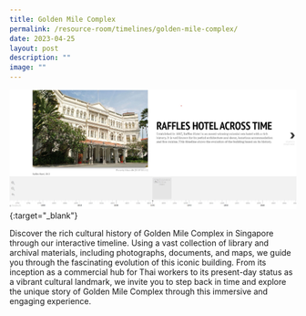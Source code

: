 ```yaml
---
title: Golden Mile Complex
permalink: /resource-room/timelines/golden-mile-complex/
date: 2023-04-25
layout: post
description: ""
image: ""
---
```

[![Alt text for image on Isomer site](/images/raffles-hotel-sample-timeline.jpg)](https://cdn.knightlab.com/libs/timeline3/latest/embed/index.html?source=1TAiR9JxuuWD3JpALf_VtUt1EWRaWIphEwpwRgjm8uc8&amp;font=Default&amp;lang=en&amp;initial_zoom=2&amp;height=650){:target="_blank"}

Discover the rich cultural history of Golden Mile Complex in Singapore through our interactive timeline. Using a vast collection of library and archival materials, including photographs, documents, and maps, we guide you through the fascinating evolution of this iconic building. From its inception as a commercial hub for Thai workers to its present-day status as a vibrant cultural landmark, we invite you to step back in time and explore the unique story of Golden Mile Complex through this immersive and engaging experience.